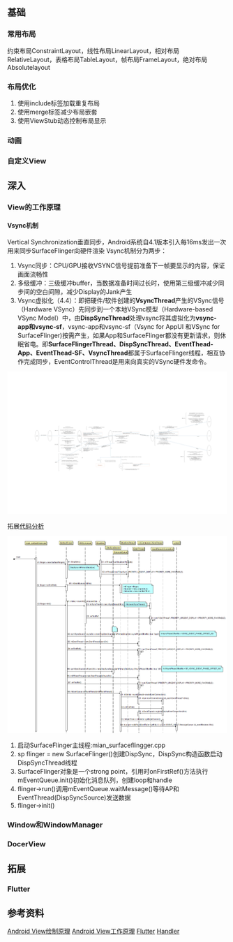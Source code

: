## 基础
### 常用布局
约束布局ConstraintLayout，线性布局LinearLayout，相对布局RelativeLayout，表格布局TableLayout，帧布局FrameLayout，绝对布局Absolutelayout

### 布局优化
1. 使用include标签加载重复布局
2. 使用merge标签减少布局嵌套
3. 使用ViewStub动态控制布局显示

### 动画

### 自定义View

## 深入
### View的工作原理
#### Vsync机制
Vertical Synchronization垂直同步，Android系统自4.1版本引入每16ms发出一次用来同步SurfaceFlinger向硬件渲染
Vsync机制分为两步：
1. Vsync同步：CPU/GPU接收VSYNC信号提前准备下一帧要显示的内容，保证画面流畅性
2. 多级缓冲：三级缓冲buffer，当数据准备时间过长时，使用第三级缓冲减少同步间的空白间隙，减少Display的Jank产生
3. Vsync虚拟化（4.4）：即把硬件/软件创建的**VsyncThread**产生的VSync信号（Hardware VSync）先同步到一个本地VSync模型（Hardware-based VSync Model）中，由**DispSyncThread**处理vsync将其虚拟化为**vsync-app和vsync-sf**，vsync-app和vsync-sf（Vsync for AppUI 和VSync for SurfaceFlinger)按需产生，如果App和SurfaceFlinger都没有更新请求，则休眠省电。即**SurfaceFlingerThread、DispSyncThread、EventThead-App、EventThead-SF、VsyncThread**都属于SurfaceFlinger线程，相互协作完成同步，EventControlThread是用来向真实的VSync硬件发命令。

![Android_VSync_框架](./Android%20VsyncThread.png)

拓展[代码分析](https://www.cnblogs.com/blogs-of-lxl/p/11443693.html)

![Android_VSync_时序图](./Android%20Vsync时序图.png)
1. 启动SurfaceFlinger主线程:mian_surfaceflingger.cpp
2. sp<SurfaceFlinger> flinger = new SurfaceFlinger()创建DispSync，DispSync构造函数启动DispSyncThread线程
3. SurfaceFlinger对象是一个strong point，引用时onFirstRef()方法执行mEventQueue.init()初始化消息队列，创建loop和handle
4. flinger->run()调用mEventQueue.waitMessage()等待AP和EventThread(DispSyncSource)发送数据
5. flinger->init()

### 

### Window和WindowManager

### DocerView


## 拓展
### Flutter


## 参考资料
[Android View绘制原理](https://juejin.cn/post/6844903903926960142)
[Android View工作原理](https://tom510230.gitbooks.io/android_ka_fa_yi_shu_tan_suo/content/chapter4.html)
[Flutter](https://juejin.cn/post/6844903901641048077)
[Handler](https://juejin.cn/post/6860842594885173262#heading-1)